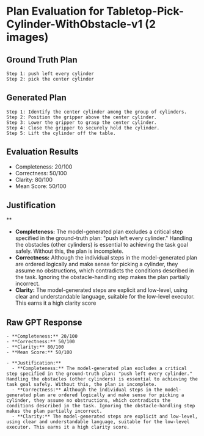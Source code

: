 # Plan Evaluation for Tabletop-Pick-Cylinder-WithObstacle-v1 (2 images)

## Ground Truth Plan
```
Step 1: push left every cylinder
Step 2: pick the center cylinder
```

## Generated Plan
```
Step 1: Identify the center cylinder among the group of cylinders.
Step 2: Position the gripper above the center cylinder.
Step 3: Lower the gripper to grasp the center cylinder.
Step 4: Close the gripper to securely hold the cylinder.
Step 5: Lift the cylinder off the table.
```

## Evaluation Results
- Completeness: 20/100
- Correctness: 50/100
- Clarity: 80/100
- Mean Score: 50/100

## Justification
**  
  - **Completeness:** The model-generated plan excludes a critical step specified in the ground-truth plan: "push left every cylinder." Handling the obstacles (other cylinders) is essential to achieving the task goal safely. Without this, the plan is incomplete.  
  - **Correctness:** Although the individual steps in the model-generated plan are ordered logically and make sense for picking a cylinder, they assume no obstructions, which contradicts the conditions described in the task. Ignoring the obstacle-handling step makes the plan partially incorrect.  
  - **Clarity:** The model-generated steps are explicit and low-level, using clear and understandable language, suitable for the low-level executor. This earns it a high clarity score

## Raw GPT Response
```
- **Completeness:** 20/100  
- **Correctness:** 50/100  
- **Clarity:** 80/100  
- **Mean Score:** 50/100  

- **Justification:**  
  - **Completeness:** The model-generated plan excludes a critical step specified in the ground-truth plan: "push left every cylinder." Handling the obstacles (other cylinders) is essential to achieving the task goal safely. Without this, the plan is incomplete.  
  - **Correctness:** Although the individual steps in the model-generated plan are ordered logically and make sense for picking a cylinder, they assume no obstructions, which contradicts the conditions described in the task. Ignoring the obstacle-handling step makes the plan partially incorrect.  
  - **Clarity:** The model-generated steps are explicit and low-level, using clear and understandable language, suitable for the low-level executor. This earns it a high clarity score.
```
